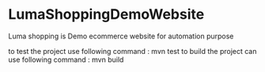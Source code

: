 # LumaShoppingDemoWebsite
Luma shopping is Demo ecommerce website for automation purpose

to test the project use following command : mvn test
to build the project can use following command : mvn build
